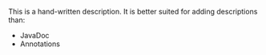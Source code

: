 This is a hand-written description.
It is better suited for adding descriptions than:

* JavaDoc
* Annotations